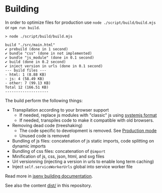 # Building

In order to optimize files for production use `node ./script/build/build.mjs` or `npm run build`.

```console
> node ./script/build/build.mjs

build "./src/main.html"
✔ prebuild (done in 1 second)
✔ bundle "css" (done in not implemented)
✔ bundle "js_module" (done in 0.1 second)
✔ build (done in 0.2 second)
✔ inject version in urls (done in 0.1 second)
--- build files ---
- html: 1 (8.88 KB)
- js: 4 (58.49 KB)
- other: 7 (99.13 KB)
Total 12 (166.51 KB)
--------------------
```

The build perform the following things:

- Transpilation according to your browser support
  - If needed, replace js modules with "classic" js using [systemjs format](https://github.com/systemjs/systemjs)
  - If needed, transpiles code to make it compatible with old browsers.
- Removing dead code (treeshaking)
  - The code specific to development is removed. See [Production mode](../production_mode/readme.md#Production-mode)
  - Unused code is removed
- Bundling of js files: concatenation of js static imports, code splitting on dynamic imports
- Bundling of css files: concatenation of `@import`
- Minification of js, css, json, html, and svg files
- Url versionning (injecting a version in urls to enable long term caching)
- Inject `self.serviceWorkerUrls` global into service worker file

Read more in [jsenv building documentation](https://github.com/jsenv/jsenv-core#build-overview).

See also the content [dist/](../../dist/) in this repository.
